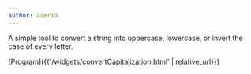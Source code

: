 ```yaml
---
author: aaeria
---
```


A simple tool to convert a string into uppercase, lowercase, or invert the case of every letter.

[Program]({{'/widgets/convertCapitalization.html' | relative_url}})
